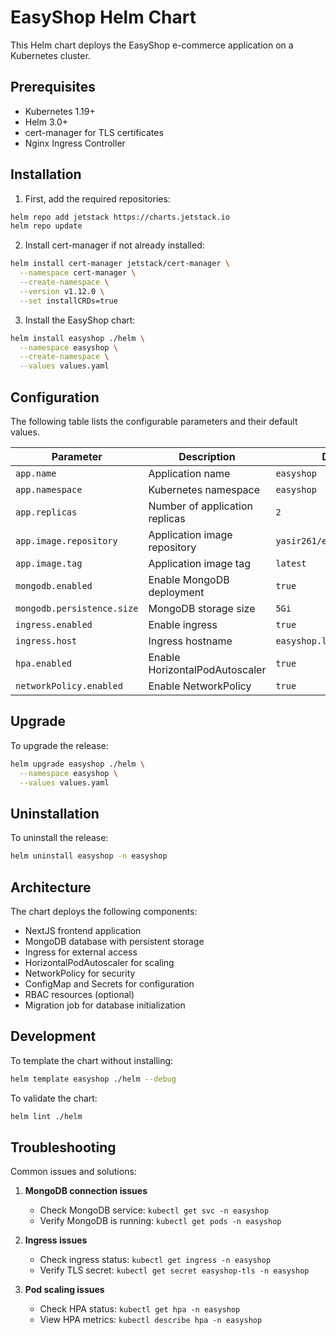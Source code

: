 # EasyShop Helm Chart

This Helm chart deploys the EasyShop e-commerce application on a Kubernetes cluster.

## Prerequisites

- Kubernetes 1.19+
- Helm 3.0+
- cert-manager for TLS certificates
- Nginx Ingress Controller

## Installation

1. First, add the required repositories:

```bash
helm repo add jetstack https://charts.jetstack.io
helm repo update
```

2. Install cert-manager if not already installed:

```bash
helm install cert-manager jetstack/cert-manager \
  --namespace cert-manager \
  --create-namespace \
  --version v1.12.0 \
  --set installCRDs=true
```

3. Install the EasyShop chart:

```bash
helm install easyshop ./helm \
  --namespace easyshop \
  --create-namespace \
  --values values.yaml
```

## Configuration

The following table lists the configurable parameters and their default values.

| Parameter | Description | Default |
|-----------|-------------|---------|
| `app.name` | Application name | `easyshop` |
| `app.namespace` | Kubernetes namespace | `easyshop` |
| `app.replicas` | Number of application replicas | `2` |
| `app.image.repository` | Application image repository | `yasir261/easyshop-app` |
| `app.image.tag` | Application image tag | `latest` |
| `mongodb.enabled` | Enable MongoDB deployment | `true` |
| `mongodb.persistence.size` | MongoDB storage size | `5Gi` |
| `ingress.enabled` | Enable ingress | `true` |
| `ingress.host` | Ingress hostname | `easyshop.letsdeployit.com` |
| `hpa.enabled` | Enable HorizontalPodAutoscaler | `true` |
| `networkPolicy.enabled` | Enable NetworkPolicy | `true` |

## Upgrade

To upgrade the release:

```bash
helm upgrade easyshop ./helm \
  --namespace easyshop \
  --values values.yaml
```

## Uninstallation

To uninstall the release:

```bash
helm uninstall easyshop -n easyshop
```

## Architecture

The chart deploys the following components:

- NextJS frontend application
- MongoDB database with persistent storage
- Ingress for external access
- HorizontalPodAutoscaler for scaling
- NetworkPolicy for security
- ConfigMap and Secrets for configuration
- RBAC resources (optional)
- Migration job for database initialization

## Development

To template the chart without installing:

```bash
helm template easyshop ./helm --debug
```

To validate the chart:

```bash
helm lint ./helm
```

## Troubleshooting

Common issues and solutions:

1. **MongoDB connection issues**
   - Check MongoDB service: `kubectl get svc -n easyshop`
   - Verify MongoDB is running: `kubectl get pods -n easyshop`

2. **Ingress issues**
   - Check ingress status: `kubectl get ingress -n easyshop`
   - Verify TLS secret: `kubectl get secret easyshop-tls -n easyshop`

3. **Pod scaling issues**
   - Check HPA status: `kubectl get hpa -n easyshop`
   - View HPA metrics: `kubectl describe hpa -n easyshop`